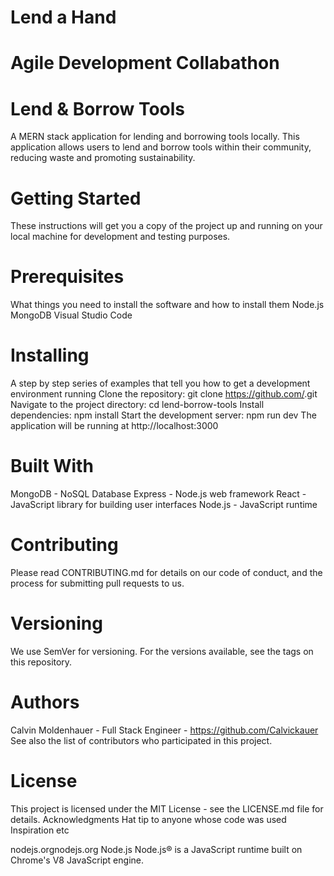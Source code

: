 # Lend a Hand 
# Agile Development Collabathon 
# Lend & Borrow Tools
A MERN stack application for lending and borrowing tools locally. This application allows users to lend and borrow tools within their community, reducing waste and promoting sustainability.
# Getting Started
These instructions will get you a copy of the project up and running on your local machine for development and testing purposes.
# Prerequisites
What things you need to install the software and how to install them
Node.js
MongoDB
Visual Studio Code
# Installing
A step by step series of examples that tell you how to get a development environment running
Clone the repository: git clone https://github.com/<repo-url>.git
Navigate to the project directory: cd lend-borrow-tools
Install dependencies: npm install
Start the development server: npm run dev
The application will be running at http://localhost:3000
# Built With
MongoDB - NoSQL Database
Express - Node.js web framework
React - JavaScript library for building user interfaces
Node.js - JavaScript runtime
# Contributing
Please read CONTRIBUTING.md for details on our code of conduct, and the process for submitting pull requests to us.
# Versioning
We use SemVer for versioning. For the versions available, see the tags on this repository.
# Authors
Calvin Moldenhauer - Full Stack Engineer - https://github.com/Calvickauer
See also the list of contributors who participated in this project.
# License
This project is licensed under the MIT License - see the LICENSE.md file for details.
Acknowledgments
Hat tip to anyone whose code was used
Inspiration
etc

nodejs.orgnodejs.org
Node.js
Node.js® is a JavaScript runtime built on Chrome's V8 JavaScript engine.